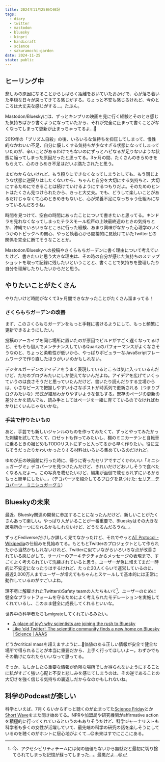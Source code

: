```yaml
---
title: 2024年11月25日の日記
tags:
  - diary
  - twitter
  - mastodon
  - bluesky
  - kinpri
  - handicraft
  - science
  - sakuramochi-garden
date: 2024-11-25
state: public
---
```


## ヒーリング中

悲しみの原因になることからしばらく距離をおいていたおかげで、心が落ち着いた平穏な日々が戻ってきてる感じがする。ちょっと不安も感じるけれど、今のところは大丈夫な感じがする…。たぶん。

Mastodon/Blueskyには、ずっとキンプリの映画を見に行く経験とそのとき感じた気持ちばかり書くようになっていたから、それが完全に止まって書くことがなくなってしまって更新が止まっちゃってるよ…🥲

2019年の「プリズム自殺」の後、いろいろな気持ちを抑圧してしまって、慢性的なかわいい不足、自分に優しくする気持ちが少なすぎる状態になってしまっていたのが、辛いことがあるわけでもないのにずっとハピなるが足りないような状態に陥ってしまった原因だったと思ってる。3ヶ月の間、たくさんのきらめきをもらえて、心のきらめき不足はだいぶ満たされたと思う。

まだわからないけれど、もう頼りにできなくなってしまうとしても、もう同じような状態に逆戻りはしたくないから、ちゃんと自分を大切にする気持ちと、大切にするためにできることは続けていけるようにするつもりだよ。そのためのヒントはたくさん見つけられたから、きっと大丈夫。でも、どうして楽しいことがあるだけじゃなくて心のときめきもないと、心が栄養不足になっちゃう仕組みになっているんだろうね。

時間を見つけて、空白の時間にあったことについて書きたいと思ってる。キンドラを見れなくなってしまったテラスモール松戸の上映最終週のときの気持ちとか、沖縄でいろいろなところに行った経験、あまり興味がなかった心理学のいくつかのトピックへの関心、やっと執着心から間接的に見続けていたTwitterとの関係を完全に断てそうなこととか。

Mastodon/Blueskyへの投稿やさくらもちガーデンに書く理由について考えていたけど、書きたいと思う大きな理由は、その時の自分が感じた気持ちのスナップショットを取って記録に残したいということと、書くことで気持ちを整理したり自分を理解したりしたいからだと思う。

## やりたいことがたくさん

やりたいけど時間がなくて3ヶ月間できなかったことがたくさん溜まってる！

### さくらもちガーデンの改善

まず、このさくらもちガーデンをもっと手軽に書けるようにして、もっと頻繁に更新できるようにしたい。

投稿のアーカイブを同じ場所に置いたのが原因でビルドがすごく遅くなってるけど、そもそも個人でメンテナンスしているQuartzのパフォーマンスがよくなさそうなのと、ちょっと柔軟性が低いから、やっぱりポピュラーなJavaScriptフレームワークで作り直したほうがいいのかもしれない。

デジタルガーデンのアイデアをうまく表現しているところは気に入っているんだけど、ただのブログみたいにしか使えてないんだよね。アイデアを広げていくっていうのは良さそうだと思っていたんだけど、書いたり読んだりする立場からは、小さなピースで把握しやすい小さなポストが時系列で更新される（つまりブログみたいな）形式が結局わかりやすいような気もする。既存のページの更新の差分とかを読んでも、読み手としてはページを一緒に育てているのでなければわかりにくいんじゃないかな。

### 手芸で作りたいもの

あと、手芸でも新しいジャンルのものを作ってみたくて、ずっとやってみたかった刺繍を試してたくて、ロゼットも作ってみたいし、棚のミニカーテンと自転車に乗るときの裾どめもTODOリストにずっと入ってるから早く作りたい。役に立ちそうだったりかわいかったりする材料はいろいろ集めているのだけれど。

ゆめが丘の映画館に行った時に、帰りに寄ったセリアですごくかわいい「ミニシュガーグミ」デコパーツを見つけたんだけど、きれいだけどおいしそうで食べたくなるんだよー。この写真を載せたいけど、編集が面倒で載せられずにいるからもっと簡単にしたい…。（デコパーツを紹介してるブログを見つけた: [セリア　デコパーツ　ミニシュガーグミ](https://ameblo.jp/kkyrs778/entry-12713370115.html)）

## Blueskyの未来

最近、Bluesky関連の開発に参加することになったんだけど、新しいことがたくさんあって楽しい。やっぱり人がいることが一番重要で、Blueskyはその大きな居場所の一つになれるかもしれないけど、どうなるんだろうね…。

ずっとFediverseだけしか詳しく見てなかったけど、それでやっと[AT Protocol - Wikipedia](https://en.wikipedia.org/wiki/AT_Protocol)の仕組みを見始めてる。もともとTwitterのプロジェクトとして作られたから当然かもしれないけれど、Twitterに似ていながらいろいろな点が改善されている感じがして、サーバーのアーキテクチャからメッセージの表現まで、すごくよく考えられていて洗練されていると思う。ユーザーが急に増えてまだ一時的に不安定になったりはするけれど、たった20人くらいで運営しているのに、最近2,000万人までユーザーが増えてもちゃんとスケールして基本的には正常に動作しているのがすごいよね。

理不尽に解雇されたTwitterのSafety teamの人たちもいて[^1]、ユーザーのために健全なプラットフォームを守るためによく考えられたモデレーションを実施してくれているし、このまま健全に成長してくれるといいな。

[^1]: 今、アクセシビリティチームには何の価値もないから無駄だと最初に切り捨てられてしまった記憶が蘇ってしまった…。最悪だよ…😢

世界中の科学者たちもmigrateしてくれているみたい。

- [‘A place of joy’: why scientists are joining the rush to Bluesky](https://www.nature.com/articles/d41586-024-03784-6?ref=0x0.boo%20on%20Bluesky)
- [Like ‘old Twitter’: The scientific community finds a new home on Bluesky | Science | AAAS](https://www.science.org/content/article/old-twitter-scientific-community-finds-new-home-bluesky)

どうかcritical massを超えますように…🙏価値のある正しい情報が安全で健全な場所で得られることが本当に重要だから、上手く行ってほしいよー。わずかでもその助けになれたらいいなって思ってる。

そっか、もしかしたら重要な情報が危険な場所でしか得られないようにすることに私がすごく強い心配と不安と悲しみを感じてしまうのは、その逆であることの大切さを強く信じる気持ちの裏返しだからなのかもしれないね。

## 科学のPodcastが楽しい

科学といえば、7月くらいからずっと聴くのが止まってた[Science Friday](https://www.sciencefriday.com/)とか[Short Wave](https://www.npr.org/podcasts/510351/short-wave)をまた聞き始めてる。NPRや加盟局や研究機関がaffirmative actionを積極的に行ってくれているというのもありそうだけど、科学ジャーナリストも科学者も多くの女性が活躍していて、最先端の科学の研究の話を楽しそうにしているのを聴くのがホントに居心地がよくて…😌未来はすでにここにある。
